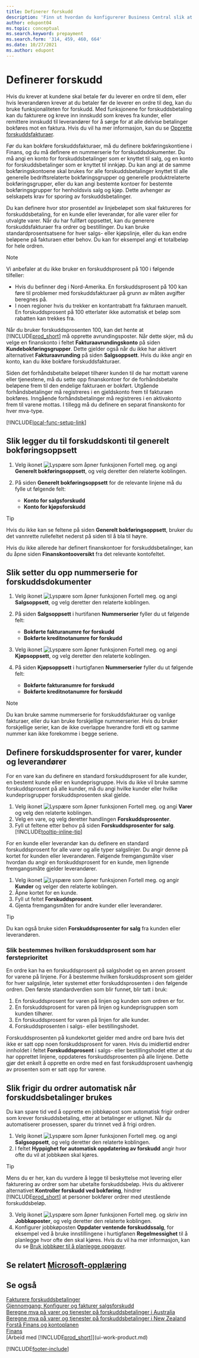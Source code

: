 ```yaml
---
title: Definerer forskudd
description: 'Finn ut hvordan du konfigurerer Business Central slik at du kan bruke forskuddsbetalinger til å fakturere og kreve inn innskudd fra kunder, og remittere innskudd til leverandører.'
author: edupont04
ms.topic: conceptual
ms.search.keyword: prepayment
ms.search.form: '314, 459, 460, 664'
ms.date: 10/27/2021
ms.author: edupont
---
```

# <a name="set-up-prepayments" />Definerer forskudd

Hvis du krever at kundene skal betale før du leverer en ordre til dem, eller hvis leverandøren krever at du betaler før de leverer en ordre til deg, kan du bruke funksjonaliteten for forskudd. Med funksjonene for forskuddsbetaling kan du fakturere og kreve inn innskudd som kreves fra kunder, eller remittere innskudd til leverandører for å sørge for at alle delvise betalinger bokføres mot en faktura. Hvis du vil ha mer informasjon, kan du se [Opprette forskuddsfakturaer](finance-how-to-create-prepayment-invoices.md).

Før du kan bokføre forskuddsfakturaer, må du definere bokføringskontiene i Finans, og du må definere en nummerserie for forskuddsdokumenter. Du må angi en konto for forskuddsbetalinger som er knyttet til salg, og en konto for forskuddsbetalinger som er knyttet til innkjøp. Du kan angi at de samme bokføringskontoene skal brukes for alle forskuddsbetalinger knyttet til alle generelle bedriftsrelaterte bokføringsgrupper og generelle produktrelaterte bokføringsgrupper, eller du kan angi bestemte kontoer for bestemte bokføringsgrupper for henholdsvis salg og kjøp. Dette avhenger av selskapets krav for sporing av forskuddsbetalinger.  

Du kan definere hvor stor prosentdel av linjebeløpet som skal faktureres for forskuddsbetaling, for en kunde eller leverandør, for alle varer eller for utvalgte varer. Når du har fullført oppsettet, kan du generere forskuddsfakturaer fra ordrer og bestillinger. Du kan bruke standardprosentsatsene for hver salgs- eller kjøpslinje, eller du kan endre beløpene på fakturaen etter behov. Du kan for eksempel angi et totalbeløp for hele ordren.  

> [!NOTE]
> Vi anbefaler at du ikke bruker en forskuddsprosent på 100 i følgende tilfeller:
>
> * Hvis du befinner deg i Nord-Amerika. En forskuddsprosent på 100 kan føre til problemer med forskuddsfakturaer på grunn av måten avgifter beregnes på.
> * I noen regioner hvis du trekker en kontantrabatt fra fakturaen manuelt. En forskuddsprosent på 100 etterlater ikke automatisk et beløp som rabatten kan trekkes fra.
>
> Når du bruker forskuddsprosenten 100, kan det hente at [!INCLUDE[prod_short](includes/prod_short.md)] må opprette avrundingsposter. Når dette skjer, må du velge en finanskonto i feltet **Fakturaavrundingskonto** på siden **Kundebokføringsgrupper**. Dette gjelder også når du ikke har aktivert alternativet **Fakturaavrunding** på siden **Salgsoppsett**. Hvis du ikke angir en konto, kan du ikke bokføre forskuddsfakturaer. 

Siden det forhåndsbetalte beløpet tilhører kunden til de har mottatt varene eller tjenestene, må du sette opp finanskontoer for de forhåndsbetalte beløpene frem til den endelige fakturaen er bokført. Utgående forhåndsbetalinger må registreres i en gjeldskonto frem til fakturaen bokføres. Inngående forhåndsbetalinger må registreres i en aktivakonto frem til varene mottas. I tillegg må du definere en separat finanskonto for hver mva-type.  

[!INCLUDE[local-func-setup-link](includes/local-func-setup-link.md)]

## <a name="to-add-prepayment-accounts-to-the-general-posting-setup" />Slik legger du til forskuddskonti til generelt bokføringsoppsett

1. Velg ikonet ![Lyspære som åpner funksjonen Fortell meg.](media/ui-search/search_small.png "Fortell hva du vil gjøre") og angi **Generelt bokføringsoppsett**, og velg deretter den relaterte koblingen.
2. På siden **Generelt bokføringsoppsett** for de relevante linjene må du fylle ut følgende felt:  

    * **Konto for salgsforskudd**  
    * **Konto for kjøpsforskudd**  

> [!TIP]
> Hvis du ikke kan se feltene på siden **Generelt bokføringsoppsett**, bruker du det vannrette rullefeltet nederst på siden til å bla til høyre.  

Hvis du ikke allerede har definert finanskontoer for forskuddsbetalinger, kan du åpne siden **Finanskontooversikt** fra det relevante kontofeltet.  

## <a name="to-set-up-number-series-for-prepayment-documents" />Slik setter du opp nummerserie for forskuddsdokumenter

1. Velg ikonet ![Lyspære som åpner funksjonen Fortell meg.](media/ui-search/search_small.png "Fortell hva du vil gjøre") og angi **Salgsoppsett**, og velg deretter den relaterte koblingen.
2. På siden **Salgsoppsett** i hurtifanen **Nummerserier** fyller du ut følgende felt:  

   * **Bokførte fakturanumre for forskudd**
   * **Bokførte kreditnotanumre for forskudd**

3. Velg ikonet ![Lyspære som åpner funksjonen Fortell meg.](media/ui-search/search_small.png "Fortell hva du vil gjøre") og angi **Kjøpsoppsett**, og velg deretter den relaterte koblingen.
4. På siden **Kjøpsoppsett** i hurtigfanen **Nummerserier** fyller du ut følgende felt:

    * **Bokførte fakturanumre for forskudd**
    * **Bokførte kreditnotanumre for forskudd**

> [!NOTE]  
> Du kan bruke samme nummerserie for forskuddsfakturaer og vanlige fakturaer, eller du kan bruke forskjellige nummerserier. Hvis du bruker forskjellige serier, kan de ikke overlappe hverandre fordi ett og samme nummer kan ikke forekomme i begge seriene.  

## <a name="to-set-up-prepayment-percentages-for-items-customers-and-vendors" />Definere forskuddsprosenter for varer, kunder og leverandører

For en vare kan du definere en standard forskuddsprosent for alle kunder, en bestemt kunde eller en kundeprisgruppe. Hvis du ikke vil bruke samme forskuddsprosent på alle kunder, må du angi hvilke kunder eller hvilke kundeprisgrupper forskuddsprosenten skal gjelde.

1. Velg ikonet ![Lyspære som åpner funksjonen Fortell meg.](media/ui-search/search_small.png "Fortell hva du vil gjøre") og angi **Varer** og velg den relaterte koblingen.
2. Velg en vare, og velg deretter handlingen **Forskuddsprosenter**.  
3. Fyll ut feltene etter behov på siden **Forskuddsprosenter for salg**. [!INCLUDE[tooltip-inline-tip](includes/tooltip-inline-tip_md.md)]

For en kunde eller leverandør kan du definere en standard forskuddsprosent for alle varer og alle typer salgslinjer. Du angir denne på kortet for kunden eller leverandøren. Følgende fremgangsmåte viser hvordan du angir en forskuddsprosent for en kunde, men lignende fremgangsmåte gjelder leverandører.  

1. Velg ikonet ![Lyspære som åpner funksjonen Fortell meg.](media/ui-search/search_small.png "Fortell hva du vil gjøre") og angir **Kunder** og velger den relaterte koblingen.
2. Åpne kortet for en kunde.
3. Fyll ut feltet **Forskuddsprosent**.
4. Gjenta fremgangsmåten for andre kunder eller leverandører.  

> [!TIP]
> Du kan også bruke siden **Forskuddsprosenter for salg** fra kunden eller leverandøren.

### <a name="to-determine-which-prepayment-percentage-has-first-priority" />Slik bestemmes hvilken forskuddsprosent som har førsteprioritet

En ordre kan ha en forskuddsprosent på salgshodet og en annen prosent for varene på linjene. For å bestemme hvilken forskuddsprosent som gjelder for hver salgslinje, leter systemet etter forskuddsprosenten i den følgende ordren. Den første standardverdien som blir funnet, blir tatt i bruk:  

1. En forskuddsprosent for varen på linjen og kunden som ordren er for.  
2. En forskuddsprosent for varen på linjen og kundeprisgruppen som kunden tilhører.  
3. En forskuddsprosent for varen på linjen for alle kunder.  
4. Forskuddsprosenten i salgs- eller bestillingshodet.  

Forskuddsprosenten på kundekortet gjelder med andre ord bare hvis det ikke er satt opp noen forskuddsprosent for varen. Hvis du imidlertid endrer innholdet i feltet **Forskuddsprosent** i salgs- eller bestillingshodet etter at du har opprettet linjene, oppdateres forskuddsprosenten på alle linjene. Dette gjør det enkelt å opprette en ordre med en fast forskuddsprosent uavhengig av prosenten som er satt opp for varene.

## <a name="to-automatically-release-sales-orders-when-prepayments-are-applied" />Slik frigir du ordrer automatisk når forskuddsbetalinger brukes

Du kan spare tid ved å opprette en jobbkøpost som automatisk frigir ordrer som krever forskuddsbetaling, etter at betalinger er utlignet. Når du automatiserer prosessen, sparer du trinnet ved å frigi ordren.

1. Velg ikonet ![Lyspære som åpner funksjonen Fortell meg.](media/ui-search/search_small.png "Fortell hva du vil gjøre") og angi **Salgsoppsett**, og velg deretter den relaterte koblingen.
2. I feltet **Hyppighet for automatisk oppdatering av forskudd** angir hvor ofte du vil at jobbkøen skal kjøres.

> [!TIP]
> Mens du er her, kan du vurdere å legge til beskyttelse mot levering eller fakturering av ordrer som har ubetalte forskuddsbeløp. Hvis du aktiverer alternativet **Kontroller forskudd ved bokføring**, hindrer [!INCLUDE[prod_short](includes/prod_short.md)] at personer bokfører ordrer med utestående forskuddsbeløp.

3. Velg ikonet ![Lyspære som åpner funksjonen Fortell meg.](media/ui-search/search_small.png "Fortell hva du vil gjøre") og skriv inn **Jobbkøposter**, og velg deretter den relaterte koblingen.
4. Konfigurer jobbkøposten **Oppdater ventende forskuddssalg**, for eksempel ved å bruke innstillingene i hurtigfanen **Regelmessighet** til å planlegge hvor ofte den skal kjøres. Hvis du vil ha mer informasjon, kan du se [Bruk jobbkøer til å planlegge oppgaver](admin-job-queues-schedule-tasks.md).

## <a name="see-related-microsoft-trainingtrainingmodulesprepayment-invoices-dynamics--business-central" />Se relatert [Microsoft-opplæring](/training/modules/prepayment-invoices-dynamics-365-business-central/)

## <a name="see-also" />Se også

[Fakturere forskuddsbetalinger](finance-invoice-prepayments.md)  
[Gjennomgang: Konfigurer og fakturer salgsforskudd](walkthrough-setting-up-and-invoicing-sales-prepayments.md)  
[Beregne mva på varer og tjenester på forskuddsbetalinger i Australia](LocalFunctionality/Australia/how-to-calculate-goods-and-services-tax-on-prepayments.md)  
[Beregne mva på varer og tjenester på forskuddsbetalinger i New Zealand](LocalFunctionality/NewZealand/how-to-calculate-goods-and-services-tax-on-prepayments.md)  
[Forstå Finans og kontoplanen](finance-general-ledger.md)  
[Finans](finance.md)  
[Arbeid med [!INCLUDE[prod_short](includes/prod_short.md)]](ui-work-product.md)


[!INCLUDE[footer-include](includes/footer-banner.md)]
